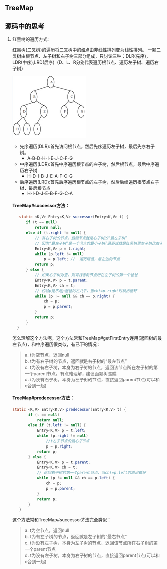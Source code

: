 ## TreeMap

## 源码中的思考
1. 红黑树的遍历方式:

    红黑树(二叉树)的遍历将二叉树中的结点由非线性排列变为线性排列。
    一颗二叉树由根节点、左子树和右子树三部分组成，只讨论三种：DLR(先序)，LDR(中序),LRD(后序)（D、L、R分别代表遍历根节点、遍历左子树、遍历右子树）
    
    ![](https://github.com/MorningBells/picture/blob/master/%E7%BA%A2%E9%BB%91%E6%A0%91%E5%85%88%E5%BA%8F%E4%B8%AD%E5%BA%8F%E5%90%8E%E5%BA%8F.jpg?raw=true)
    
    * 先序遍历(DLR):首先访问根节点，然后先序遍历左子树，最后先序右子树。
        * A-B-D-H-I-E-J-C-F-G
    * 中序遍历(LDR):首先中序遍历根节点的左子树，然后根节点，最后中序遍历右子树
        * H-D-I-B-J-E-A-F-C-G
    * 后序遍历(LRD):首先后序遍历根节点的左子树，然后后续遍历根节点右子树，最后根节点    
        * H-I-D-J-E-B-F-G-C-A
       
    #### TreeMap#successor方法：
     ```java
        static <K,V> Entry<K,V> successor(Entry<K,V> t) {
           if (t == null)
               return null;
           else if (t.right != null) {
               // 有右子树的节点，后继节点就是右子树的“最左子树”
               // 因为“最左子树”是一个节点的最小子树(通俗说就是红黑树里左子树比右子树小)
               Entry<K,V> p = t.right;
               while (p.left != null)
                   p = p.left; //  遍历赋值，最左边的节点
               return p;
           } else {
               // 如果右子树为空，则寻找当前节点所在左子树的第一个爸爸
               Entry<K,V> p = t.parent;
               Entry<K,V> ch = t;
               // 校验p是不是p爸爸的右儿子，当ch!=p.right时跳出循环
               while (p != null && ch == p.right) {
                   ch = p;
                   p = p.parent;
               }
               return p;
           }
       }
     ```
     怎么理解这个方法呢，这个方法常和TreeMap#getFirstEntry连用(返回树的最左节点)，和中序遍历很类似，有已下的情况：
     > a. t为空节点，返回null<br/>
       b. t为有右子树的节点，返回就是右子树的“最左节点”<br/>
       c. t为没有右子树，本身为右子树的节点，返回该节点所在左子树的第一个parent节点。有点难理解，建议画颗树瞧瞧<br/>
       d. t为没有右子树，本身为左子树的节点，直接返回parent节点(可以和c合到一起)
       
     #### TreeMap#predecessor方法：
     ```java
     static <K,V> Entry<K,V> predecessor(Entry<K,V> t) {
            if (t == null)
                return null;
            else if (t.left != null) {
                Entry<K,V> p = t.left;
                while (p.right != null)
                    //t左子节点的最右子节点
                    p = p.right;
                return p;
            } else {
                Entry<K,V> p = t.parent;
                Entry<K,V> ch = t;
                // 返回右子树的第一个parent节点，当ch!=p.left时跳出循环
                while (p != null && ch == p.left) {
                    ch = p;
                    p = p.parent;
                }
                return p;
            }
        }
    ```
    这个方法常和TreeMap#successor方法完全类似：
    > a. t为空节点，返回null<br/>
      b. t为有左子树的节点，返回就是左子树的“最右节点”<br/>
      c. t为没有左子树，本身为左子树的节点，返回该节点所在右子树的第一个parent节点<br/>
      d. t为没有左子树，本身为右子树的节点，直接返回parent节点(可以和c合到一起)
           
       
    